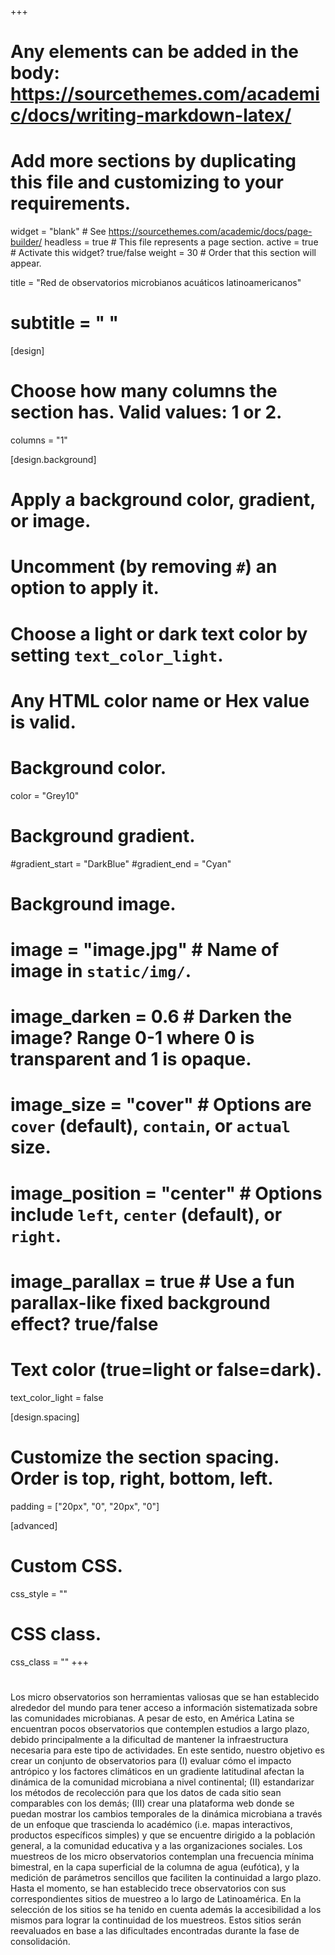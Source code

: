 +++
# Any elements can be added in the body: https://sourcethemes.com/academic/docs/writing-markdown-latex/
# Add more sections by duplicating this file and customizing to your requirements.

widget = "blank"  # See https://sourcethemes.com/academic/docs/page-builder/
headless = true # This file represents a page section.
active = true  # Activate this widget? true/false
weight = 30 # Order that this section will appear.


title = "Red de observatorios microbianos acuáticos latinoamericanos"
# subtitle = " "

[design]
  # Choose how many columns the section has. Valid values: 1 or 2.
  columns = "1"

[design.background]
  # Apply a background color, gradient, or image.
  #   Uncomment (by removing `#`) an option to apply it.
  #   Choose a light or dark text color by setting `text_color_light`.
  #   Any HTML color name or Hex value is valid.

  # Background color.
   color = "Grey10"
  
  # Background gradient.
  #gradient_start = "DarkBlue"
  #gradient_end = "Cyan"
  
  # Background image.
  # image = "image.jpg"  # Name of image in `static/img/`.
  # image_darken = 0.6  # Darken the image? Range 0-1 where 0 is transparent and 1 is opaque.
  # image_size = "cover"  #  Options are `cover` (default), `contain`, or `actual` size.
  # image_position = "center"  # Options include `left`, `center` (default), or `right`.
  # image_parallax = true  # Use a fun parallax-like fixed background effect? true/false
  
  # Text color (true=light or false=dark).
  text_color_light = false

[design.spacing]
  # Customize the section spacing. Order is top, right, bottom, left.
  padding = ["20px", "0", "20px", "0"]

[advanced]
 # Custom CSS. 
 css_style = ""
 
 # CSS class.
 css_class = ""
+++
#


Los micro observatorios son herramientas valiosas que se han establecido alrededor del mundo para tener acceso a información sistematizada sobre las comunidades microbianas. A pesar de esto, en América Latina se encuentran pocos observatorios que contemplen estudios a largo plazo, debido principalmente a la dificultad de mantener la infraestructura necesaria para este tipo de actividades. En este sentido, nuestro objetivo es crear un conjunto de observatorios para (I) evaluar cómo el impacto antrópico y los factores climáticos en un gradiente latitudinal afectan la dinámica de la comunidad microbiana a nivel continental; (II) estandarizar los métodos de recolección para que los datos de cada sitio sean comparables con los demás; (III) crear una plataforma web donde se puedan mostrar los cambios temporales de la dinámica microbiana a través de un enfoque que trascienda lo académico (i.e. mapas interactivos, productos específicos simples) y que se encuentre dirigido a la población general, a la comunidad educativa y a las organizaciones sociales. Los muestreos de los micro observatorios contemplan una frecuencia mínima bimestral, en la capa superficial de la columna de agua (eufótica), y la medición de parámetros sencillos que faciliten la continuidad a largo plazo. Hasta el momento, se han establecido trece observatorios con sus correspondientes sitios de muestreo a lo largo de Latinoamérica. En la selección de los sitios se ha tenido en cuenta además la accesibilidad a los mismos para lograr la continuidad de los muestreos. Estos sitios serán reevaluados en base a las dificultades encontradas durante la fase de consolidación.